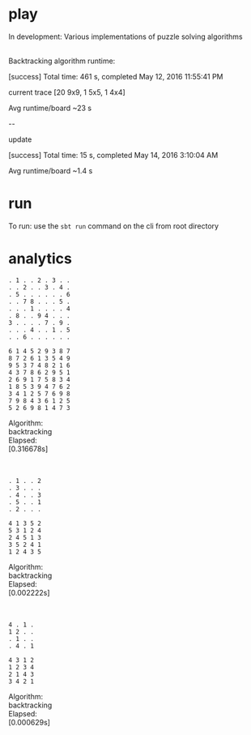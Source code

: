 # play
In development: Various implementations of puzzle solving algorithms<br><br>

Backtracking algorithm runtime:

[success] Total time: 461 s, completed May 12, 2016 11:55:41 PM

current trace [20 9x9, 1 5x5, 1 4x4]

Avg runtime/board ~23 s

--

update

[success] Total time: 15 s, completed May 14, 2016 3:10:04 AM

Avg runtime/board ~1.4 s

# run
To run: use the `sbt run` command on the cli from root directory
# analytics
`. 1 . . 2 . 3 . .`<br>
`. . 2 . . 3 . 4 .` <br>
`. 5 . . . . . . 6` <br>
`. . 7 8 . . . 5 .` <br>
`. . . 1 . . . . 4`<br>
`. 8 . . 9 4 . . .` <br>
`3 . . . . 7 . 9 .` <br>
`. . . 4 . . 1 . 5` <br>
`. . 6 . . . . . .` <br>


`6 1 4 5 2 9 3 8 7` <br>
`8 7 2 6 1 3 5 4 9` <br>
`9 5 3 7 4 8 2 1 6` <br>
`4 3 7 8 6 2 9 5 1` <br>
`2 6 9 1 7 5 8 3 4` <br>
`1 8 5 3 9 4 7 6 2` <br>
`3 4 1 2 5 7 6 9 8` <br>
`7 9 8 4 3 6 1 2 5` <br>
`5 2 6 9 8 1 4 7 3` <br>


Algorithm:<br>
backtracking<br>
Elapsed:<br>
[0.316678s]<br><br><br>




`. 1 . . 2`<br>
`. 3 . . .`<br>
`. 4 . . 3`<br>
`. 5 . . 1`<br>
`. 2 . . .`<br>

`4 1 3 5 2`<br>
`5 3 1 2 4`<br>
`2 4 5 1 3`<br>
`3 5 2 4 1`<br>
`1 2 4 3 5`<br>

Algorithm:<br>
backtracking<br>
Elapsed:<br>
[0.002222s]<br><br><br>




`4 . 1 .`<br>
`1 2 . .`<br>
`. 1 . .`<br>
`. 4 . 1`<br>

`4 3 1 2`<br>
`1 2 3 4`<br>
`2 1 4 3`<br>
`3 4 2 1`<br>

Algorithm:<br>
backtracking<br>
Elapsed:<br>
[0.000629s]
